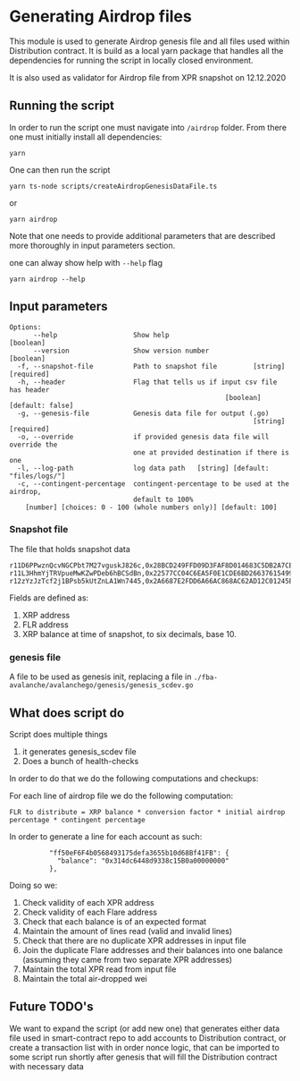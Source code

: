 # Generating Airdrop files

This module is used to generate Airdrop genesis file and all files used within Distribution contract. It is build as a local yarn package that handles all the dependencies for running the script in locally closed environment.

It is also used as validator for Airdrop file from XPR snapshot on 12.12.2020

## Running the script

In order to run the script one must navigate into `/airdrop` folder.
From there one must initially install all dependencies:
```
yarn
``` 

One can then run the script 
```
yarn ts-node scripts/createAirdropGenesisDataFile.ts
``` 
or
```
yarn airdrop
``` 
Note that one needs to provide additional parameters that are described 
more thoroughly in input parameters section.

one can alway show help with `--help` flag

```
yarn airdrop --help
``` 


## Input parameters
```
Options:
      --help                   Show help                               [boolean]
      --version                Show version number                     [boolean]
  -f, --snapshot-file          Path to snapshot file         [string] [required]
  -h, --header                 Flag that tells us if input csv file has header
                                                      [boolean] [default: false]
  -g, --genesis-file           Genesis data file for output (.go)
                                                             [string] [required]
  -o, --override               if provided genesis data file will override the
                               one at provided destination if there is one
  -l, --log-path               log data path   [string] [default: "files/logs/"]
  -c, --contingent-percentage  contingent-percentage to be used at the airdrop,
                               default to 100%
    [number] [choices: 0 - 100 (whole numbers only)] [default: 100]
``` 
### Snapshot file

The file that holds snapshot data 

```
r11D6PPwznQcvNGCPbt7M27vguskJ826c,0x28BCD249FFD09D3FAF8D014683C5DB2A7CE36199,12953990545629
r11L3HhmYjTRVpueMwKZwPDeb6hBCSdBn,0x22577CC04C6EA5F0E1CDE6BD2663761549995BA0,207503719416
r12zYzJzTcf2j1BPsb5kUtZnLA1Wn7445,0x2A6687E2FDD6A66AC868AC62AD12C01245E72CBB,5593567199584
```

Fields are defined as:
1. XRP address
2. FLR address
3. XRP balance at time of snapshot, to six decimals, base 10.

### genesis file

A file to be used as genesis init, replacing a file in `./fba-avalanche/avalanchego/genesis/genesis_scdev.go`

## What does script do

Script does multiple things 

1. it generates genesis_scdev file 
2. Does a bunch of health-checks

In order to do that we do the following computations and checkups:

For each line of airdrop file we do the following computation:
```
FLR to distribute = XRP balance * conversion factor * initial airdrop percentage * contingent percentage

```
In order to generate a line for each account as such:
```
	      "ff50eF6F4b0568493175defa3655b10d68Bf41FB": {
	        "balance": "0x314dc6448d9338c15B0a00000000"
	      },
```

Doing so we:
1. Check validity of each XPR address
2. Check validity of each Flare address
3. Check that each balance is of an expected format
4. Maintain the amount of lines read (valid and invalid lines)
5. Check that there are no duplicate XPR addresses in input file
6. Join the duplicate Flare addresses and their balances into one balance (assuming they came from two separate XPR addresses)
7. Maintain the total XPR read from input file 
8. Maintain the total air-dropped wei

## Future TODO's

We want to expand the script (or add new one) that generates either data file used in smart-contract repo
 to add accounts to Distribution contract, or create a transaction list with in order nonce logic, that can be 
 imported to some script run shortly after genesis that will fill the Distribution contract with necessary 
 data
